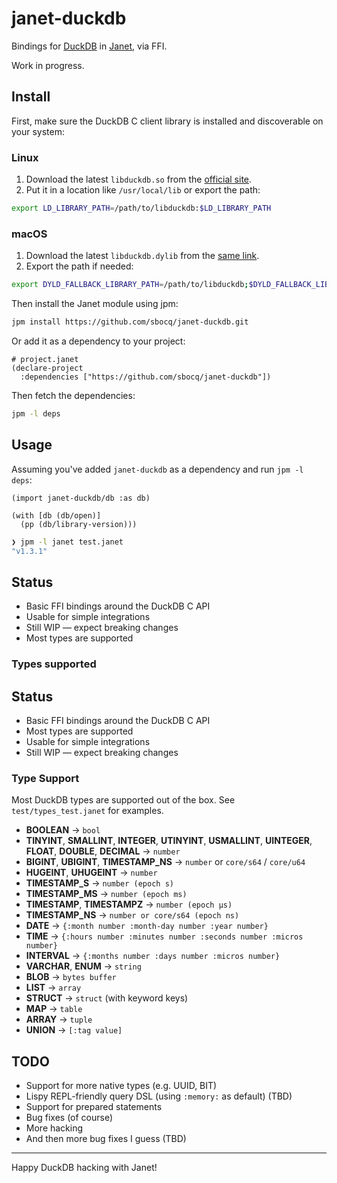 # janet-duckdb

Bindings for [DuckDB](https://duckdb.org/) in [Janet](https://janet-lang.org/), via FFI.

Work in progress.

## Install

First, make sure the DuckDB C client library is installed and discoverable on your system:

### Linux

1. Download the latest `libduckdb.so` from the [official site](https://duckdb.org/docs/installation/?version=stable\&environment=cplusplus\&platform=linux\&download_method=direct\&architecture=x86_64).
2. Put it in a location like `/usr/local/lib` or export the path:

```bash
export LD_LIBRARY_PATH=/path/to/libduckdb:$LD_LIBRARY_PATH
```

### macOS

1. Download the latest `libduckdb.dylib` from the [same link](https://duckdb.org/docs/installation/?version=stable\&environment=cplusplus\&platform=linux\&download_method=direct).
2. Export the path if needed:

```bash
export DYLD_FALLBACK_LIBRARY_PATH=/path/to/libduckdb;$DYLD_FALLBACK_LIBRARY_PATH
```

Then install the Janet module using jpm:

```bash
jpm install https://github.com/sbocq/janet-duckdb.git
```

Or add it as a dependency to your project:

```janet
# project.janet
(declare-project
  :dependencies ["https://github.com/sbocq/janet-duckdb"])
```

Then fetch the dependencies:

```bash
jpm -l deps
```

## Usage

Assuming you've added `janet-duckdb` as a dependency and run `jpm -l deps`:

```janet
(import janet-duckdb/db :as db)

(with [db (db/open)]
  (pp (db/library-version)))
```

```bash
❯ jpm -l janet test.janet
"v1.3.1"
```

## Status

- Basic FFI bindings around the DuckDB C API
- Usable for simple integrations
- Still WIP — expect breaking changes
- Most types are supported

### Types supported

## Status

- Basic FFI bindings around the DuckDB C API
- Most types are supported
- Usable for simple integrations
- Still WIP — expect breaking changes

### Type Support

Most DuckDB types are supported out of the box. See `test/types_test.janet` for examples.

- **BOOLEAN** → `bool`
- **TINYINT**, **SMALLINT**, **INTEGER**, **UTINYINT**, **USMALLINT**, **UINTEGER**, **FLOAT**, **DOUBLE**, **DECIMAL** → `number`
- **BIGINT**, **UBIGINT**, **TIMESTAMP_NS** → `number` or `core/s64` / `core/u64`
- **HUGEINT**, **UHUGEINT** → `number`
- **TIMESTAMP_S** → `number (epoch s)`
- **TIMESTAMP_MS** → `number (epoch ms)`
- **TIMESTAMP**, **TIMESTAMPZ** → `number (epoch µs)`
- **TIMESTAMP_NS** → `number or core/s64 (epoch ns)`
- **DATE** → `{:month number :month-day number :year number}`
- **TIME** → `{:hours number :minutes number :seconds number :micros number}`
- **INTERVAL** → `{:months number :days number :micros number}`
- **VARCHAR**, **ENUM** → `string`
- **BLOB** → `bytes buffer`
- **LIST** → `array`
- **STRUCT** → `struct` (with keyword keys)
- **MAP** → `table`
- **ARRAY** → `tuple`
- **UNION** → `[:tag value]`

## TODO

- Support for more native types (e.g. UUID, BIT)
- Lispy REPL-friendly query DSL (using `:memory:` as default) (TBD)
- Support for prepared statements
- Bug fixes (of course)
- More hacking
- And then more bug fixes I guess (TBD)

---

Happy DuckDB hacking with Janet!
